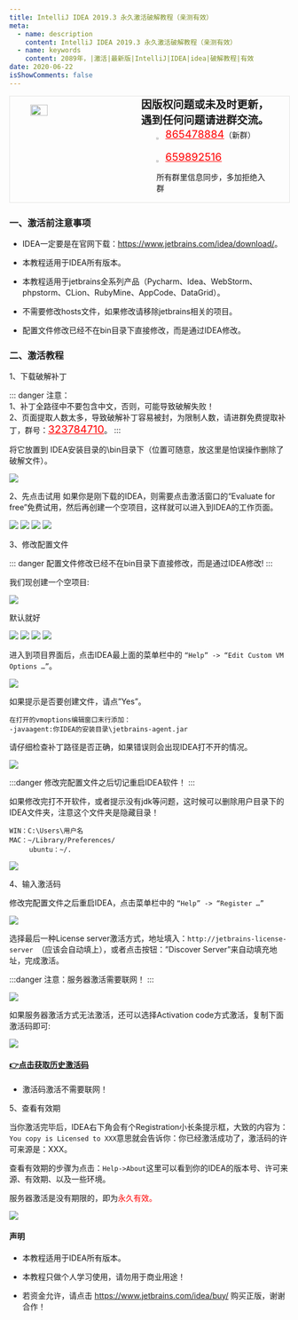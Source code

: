 ```yaml
---
title: IntelliJ IDEA 2019.3 永久激活破解教程（亲测有效）
meta:
  - name: description
    content: IntelliJ IDEA 2019.3 永久激活破解教程（亲测有效）
  - name: keywords
    content: 2089年，|激活|最新版|IntelliJ|IDEA|idea|破解教程|有效
date: 2020-06-22
isShowComments: false
---
```


<!-- QQ卡片 -->
<div style="width:100%;display:flex;justify-content:space-around;border:1px solid #E5E5E4;">
  <img style="width:25%;padding-top:15px;" src="/images/jetbrains/jetbrains2.jpeg" onclick="window.open('http://shang.qq.com/wpa/qunwpa?idkey=ae59f469b427c038c95f118ceeefc6f9eba7a9d90ce9aae72bde58d09cc1013b', '_blank');" />

  <div style="display:flex;flex-direction:column;justify-content:space-around;">
    <div style="font-size:1.2rem;font-weight:bold;">
      <div>因版权问题或未及时更新，</div>
      <div>遇到任何问题请进群交流。</div>
    </div>
    <div style="padding-left:12%;position:relative;">
      <div>
      <img style="width:6%;position:relative;top:3px;cursor:pointer;" src="/images/jetbrains/qq.png" onclick="window.open('http://shang.qq.com/wpa/qunwpa?idkey=22ed6bd53a50f9764493ef41746bfb3006123cbe097729a106fee0c46b6e0b9e', '_blank');" />
      <a href="//shang.qq.com/wpa/qunwpa?idkey=ae59f469b427c038c95f118ceeefc6f9eba7a9d90ce9aae72bde58d09cc1013b" style="font-size:1.2rem;text-decoration:underline;color:red;" target="_blank">865478884</a>（新群）
      </div>
      <div>
      <br>
      <img style="width:6%;position:relative;top:3px;cursor:pointer;" src="/images/jetbrains/qq.png" onclick="window.open('http://shang.qq.com/wpa/qunwpa?idkey=22ed6bd53a50f9764493ef41746bfb3006123cbe097729a106fee0c46b6e0b9e', '_blank');" />
      <a href="http://shang.qq.com/wpa/qunwpa?idkey=22ed6bd53a50f9764493ef41746bfb3006123cbe097729a106fee0c46b6e0b9e" style="font-size:1.2rem;text-decoration:underline;color:red;" target="_blank">659892516</a>
      <p>所有群里信息同步，多加拒绝入群</p>
      </div>
    </div>
  </div>
</div>

### 一、激活前注意事项

* IDEA一定要是在官网下载：<a href="https://www.jetbrains.com/idea/download/">https://www.jetbrains.com/idea/download/</a>。

* 本教程适用于IDEA所有版本。

* 本教程适用于jetbrains全系列产品（Pycharm、Idea、WebStorm、phpstorm、CLion、RubyMine、AppCode、DataGrid）。

* 不需要修改hosts文件，如果修改请移除jetbrains相关的项目。

* 配置文件修改已经不在bin目录下直接修改，而是通过IDEA修改。

### 二、激活教程
1、下载破解补丁

::: danger
注意：<br>
1、补丁全路径中不要包含中文，否则，可能导致破解失败！<br>
2、页面提取人数太多，导致破解补丁容易被封，为限制人数，请进群免费提取补丁，群号：<a href="http://shang.qq.com/wpa/qunwpa?idkey=22ed6bd53a50f9764493ef41746bfb3006123cbe097729a106fee0c46b6e0b9e" style="font-size:1.2rem;text-decoration:underline;color:red;" target="_blank">323784710</a>。
:::

将它放置到 IDEA安装目录的\bin目录下（位置可随意，放这里是怕误操作删除了破解文件）。

<img src="https://user-gold-cdn.xitu.io/2019/12/17/16f1345b82758c9d?imageView2/0/w/1280/h/960/format/webp/ignore-error/1" />

2、先点击试用
如果你是刚下载的IDEA，则需要点击激活窗口的“Evaluate for free”免费试用，然后再创建一个空项目，这样就可以进入到IDEA的工作页面。

<img src="https://user-gold-cdn.xitu.io/2019/12/17/16f1345bb4c404b2?imageView2/0/w/1280/h/960/format/webp/ignore-error/1" />

<img src="https://user-gold-cdn.xitu.io/2019/12/17/16f1345c79747297?imageView2/0/w/1280/h/960/format/webp/ignore-error/1" />

<img src="https://user-gold-cdn.xitu.io/2019/12/17/16f1345d0f01be05?imageView2/0/w/1280/h/960/format/webp/ignore-error/1" />

<img src="https://user-gold-cdn.xitu.io/2019/12/17/16f1345d5d31f5f5?imageView2/0/w/1280/h/960/format/webp/ignore-error/1" />

3、修改配置文件

::: danger
配置文件修改已经不在bin目录下直接修改，而是通过IDEA修改!
:::

我们现创建一个空项目:

<img src="https://user-gold-cdn.xitu.io/2019/12/17/16f1345daaa90c22?imageView2/0/w/1280/h/960/format/webp/ignore-error/1" />

默认就好

<img src="https://user-gold-cdn.xitu.io/2019/12/17/16f1345e7025556a?imageView2/0/w/1280/h/960/format/webp/ignore-error/1" />

<img src="https://user-gold-cdn.xitu.io/2019/12/17/16f1345eb0aace56?imageView2/0/w/1280/h/960/format/webp/ignore-error/1" />

<img src="https://user-gold-cdn.xitu.io/2019/12/17/16f1345ee131f8fd?imageView2/0/w/1280/h/960/format/webp/ignore-error/1" />

<img src="https://user-gold-cdn.xitu.io/2019/12/17/16f1345fb5fc34e7?imageView2/0/w/1280/h/960/format/webp/ignore-error/1" />

进入到项目界面后，点击IDEA最上面的菜单栏中的 `“Help” -> “Edit Custom VM Options …”`。

<img src="https://user-gold-cdn.xitu.io/2019/12/17/16f1346264401bdb?imageView2/0/w/1280/h/960/format/webp/ignore-error/1" />

如果提示是否要创建文件，请点”Yes”。

```
在打开的vmoptions编辑窗口末行添加：
-javaagent:你IDEA的安装目录\jetbrains-agent.jar
```

请仔细检查补丁路径是否正确，如果错误则会出现IDEA打不开的情况。

<img src="https://user-gold-cdn.xitu.io/2019/12/17/16f1346347514eb8?imageView2/0/w/1280/h/960/format/webp/ignore-error/1" />

:::danger
修改完配置文件之后切记重启IDEA软件！
:::

如果修改完打不开软件，或者提示没有jdk等问题，这时候可以删除用户目录下的IDEA文件夹，注意这个文件夹是隐藏目录！

```
WIN：C:\Users\用户名
MAC：~/Library/Preferences/
     ubuntu：~/.
```

<img src="https://user-gold-cdn.xitu.io/2019/12/17/16f134679369114d?imageView2/0/w/1280/h/960/format/webp/ignore-error/1" />

4、输入激活码

修改完配置文件之后重启IDEA，点击菜单栏中的 `“Help” -> “Register …”`

<img src="https://user-gold-cdn.xitu.io/2019/12/17/16f1346ac3c57a97?imageView2/0/w/1280/h/960/format/webp/ignore-error/1" />

选择最后一种License server激活方式，地址填入：`http://jetbrains-license-server `（应该会自动填上），或者点击按钮：”Discover Server”来自动填充地址，完成激活。

:::danger
注意：服务器激活需要联网！
:::

<img src="https://user-gold-cdn.xitu.io/2019/12/17/16f1346c04f3b6fd?imageView2/0/w/1280/h/960/format/webp/ignore-error/1" />

如果服务器激活方式无法激活，还可以选择Activation code方式激活，复制下面激活码即可:

<img src="https://user-gold-cdn.xitu.io/2019/12/17/16f1346cc6051dbd?imageView2/0/w/1280/h/960/format/webp/ignore-error/1" />

#### <u>[👉点击获取历史激活码](/Jet/codes "历史激活码")</u>

* 激活码激活不需要联网！

5、查看有效期

当你激活完毕后，IDEA右下角会有个Registration小长条提示框，大致的内容为：`You copy is Licensed to XXX`意思就会告诉你：你已经激活成功了，激活码的许可来源是：XXX。

查看有效期的步骤为点击：`Help->About`这里可以看到你的IDEA的版本号、许可来源、有效期、以及一些环境。

服务器激活是没有期限的，即为<font style="color:red;">永久有效。</font>

<img src="https://user-gold-cdn.xitu.io/2019/12/17/16f134709b19cbee?imageView2/0/w/1280/h/960/format/webp/ignore-error/1" />

#### 声明

* 本教程适用于IDEA所有版本。

* 本教程只做个人学习使用，请勿用于商业用途！

* 若资金允许，请点击 <a href="https://www.jetbrains.com/idea/buy/">https://www.jetbrains.com/idea/buy/</a> 购买正版，谢谢合作！
